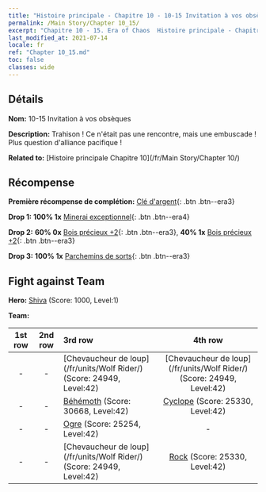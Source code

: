 ```yaml
---
title: "Histoire principale - Chapitre 10 - 10-15 Invitation à vos obsèques"
permalink: /Main Story/Chapter 10_15/
excerpt: "Chapitre 10 - 15. Era of Chaos  Histoire principale - Chapitre 10_15. 10-15 Invitation à vos obsèques"
last_modified_at: 2021-07-14
locale: fr
ref: "Chapter 10_15.md"
toc: false
classes: wide
---
```


## Détails

 **Nom:** 10-15 Invitation à vos obsèques

 **Description:** Trahison ! Ce n'était pas une rencontre, mais une embuscade ! Plus question d'alliance pacifique !

 **Related to:** [Histoire principale Chapitre 10](/fr/Main Story/Chapter 10/)

## Récompense

 **Première récompense de complétion:** [Clé d'argent](/ItemsFR/con_693/){: .btn .btn--era3}

 **Drop 1:** **100% 1x** [Minerai exceptionnel](/ItemsFR/mat_33/){: .btn .btn--era4}

 **Drop 2:** **60% 0x** [Bois précieux +2](/ItemsFR/mat_27/){: .btn .btn--era3}, **40% 1x** [Bois précieux +2](/ItemsFR/mat_27/){: .btn .btn--era3}

 **Drop 3:** **100% 1x** [Parchemins de sorts](/ItemsFR/con_694/){: .btn .btn--era3}


## Fight against Team
 **Hero:** [Shiva](/fr/heroes/Shiva/) (Score: 1000, Level:1)

 **Team:**


  | 1st row | 2nd row | 3rd row | 4th row |
  |:----:|:----:|:----|:----:|
  | - | - | [Chevaucheur de loup](/fr/units/Wolf Rider/) (Score: 24949, Level:42)  | [Chevaucheur de loup](/fr/units/Wolf Rider/) (Score: 24949, Level:42)  |
  | - | - | [Béhémoth](/fr/units/Behemoth/) (Score: 30668, Level:42)  | [Cyclope](/fr/units/Cyclops/) (Score: 25330, Level:42)  |
  | - | - | [Ogre](/fr/units/Ogre/) (Score: 25254, Level:42)  | - |
  | - | - | [Chevaucheur de loup](/fr/units/Wolf Rider/) (Score: 24949, Level:42)  | [Rock](/fr/units/Roc/) (Score: 25330, Level:42)  |



